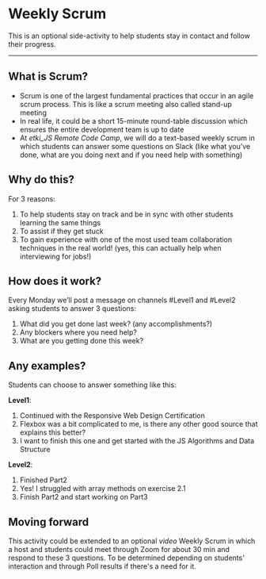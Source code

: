 # Weekly Scrum

This is an optional side-activity to help students stay in contact and follow their progress. 

*** 

## What is Scrum? 

* Scrum is one of the largest fundamental practices that occur in an agile scrum process. This is like a scrum meeting also called stand-up meeting 
* In real life, it could be a short 15-minute round-table discussion which ensures the entire development team is up to date
* At *etki_JS Remote Code Camp*, we will do a text-based weekly scrum in which students can answer some questions on Slack (like what you’ve done, what are you doing next and if you need help with something)

## Why do this? 

For 3 reasons:

1) To help students stay on track and be in sync with other students learning the same things 
2) To assist if they get stuck  
3) To gain experience with one of the most used team collaboration techniques in the real world! (yes, this can actually help when interviewing for jobs!) 

## How does it work? 

Every Monday we’ll post a message on channels #Level1 and #Level2 asking students to answer 3 questions: 

1. What did you get done last week? (any accomplishments?)
2. Any blockers where you need help?
3. What are you getting done this week?

## Any examples?

Students can choose to answer something like this: 

**Level1**:  
1. Continued with the Responsive Web Design Certification
2. Flexbox was a bit complicated to me, is there any other good source that explains this better?
3. I want to finish this one and get started with the JS Algorithms and Data Structure 

**Level2**:  
1. Finished Part2 
2. Yes! I struggled with array methods on exercise 2.1
3. Finish Part2 and start working on Part3 

## Moving forward

This activity could be extended to an optional *video* Weekly Scrum in which a host and students could meet through Zoom for about 30 min and respond to these 3 questions. 
To be determined depending on students' interaction and through Poll results if there's a need for it. 

